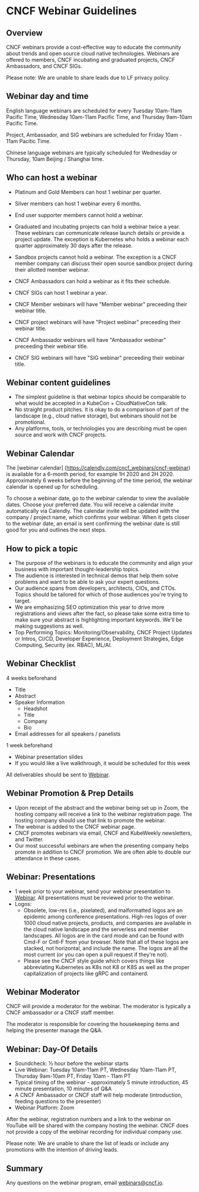 # CNCF Webinar Guidelines #

## Overview ##

CNCF webinars provide a cost-effective way to educate the community about trends and open source cloud native technologies. Webinars are offered to members, CNCF incubating and graduated projects, CNCF Ambassadors, and CNCF SIGs.

Please note: We are unable to share leads due to LF privacy policy.

## Webinar day and time ##

English language webinars are scheduled for every Tuesday 10am-11am Pacific Time, Wednesday 10am-11am Pacific Time, and Thursday 9am-10am Pacific Time.

Project, Ambassador, and SIG webinars are scheduled for Friday 10am - 11am Pacitic Time.

Chinese language webinars are typically scheduled for Wednesday or Thursday, 10am Beijing / Shanghai time. 

## Who can host a webinar ##

* Platinum and Gold Members can host 1 webinar per quarter.
* Silver members can host 1 webinar every 6 months.
* End user supporter members cannot hold a webinar.
* Graduated and incubating projects can hold a webinar twice a year. These webinars can communicate release launch details or provide a project update. The exception is Kubernetes who holds a webinar each quarter approximately 30 days after the release.
* Sandbox projects cannot hold a webinar. The exception is a CNCF member company can discuss their open source sandbox project during their allotted member webinar.
* CNCF Ambassadors can hold a webinar as it fits their schedule.
* CNCF SIGs can host 1 webinar a year.

* CNCF Member webinars will have "Member webinar" preceeding their webinar title.
* CNCF project webinars will have "Project webinar" preceeding their webinar title.
* CNCF Ambassador webinars will have "Ambassador webinar" preceeding their webinar title.
* CNCF SIG webinars will have "SIG webinar" preceeding their webinar title.

## Webinar content guidelines ##

* The simplest guideline is that webinar topics should be comparable to what would be accepted in a KubeCon + CloudNativeCon talk. 
* No straight product pitches. It is okay to do a comparison of part of the landscape (e.g., cloud native storage), but webinars should not be promotional. 
* Any platforms, tools, or technologies you are describing must be open source and work with CNCF projects.

## Webinar Calendar ##

The [webinar calendar] (https://calendly.com/cncf_webinars/cncf-webinar) is available for a 6-month period, for example 1H 2020 and 2H 2020. Approximately 6 weeks before the beginning of the time period, the webinar calendar is opened up for scheduling.

To choose a webinar date, go to the webinar calendar to view the available dates. Choose your preferred date. You will receive a calendar invite automatically via Calendly. The calendar invite will be updated with the company / project name, which confirms your webinar. When it gets closer to the webinar date, an email is sent confirming the webinar date is still good for you and outlines the next steps.

## How to pick a topic ##

* The purpose of the webinars is to educate the community and align your business with important thought-leadership topics. 
* The audience is interested in technical demos that help them solve problems and want to be able to ask your expert questions. 
* Our audience spans from developers, architects, CIOs, and CTOs. Topics should be tailored for which of those audiences you're trying to target. 
* We are emphasizing SEO optimization this year to drive more registrations and views after the fact, so please take some extra time to make sure your abstract is highlighting important keywords. We'll be making suggestions as well. 
* Top Performing Topics: Monitoring/Observability, CNCF Project Updates or Intros, CI/CD, Developer Experience, Deployment Strategies, Edge Computing, Security (ex. RBAC), ML/AI. 

## Webinar Checklist ##

4 weeks beforehand
* Title
* Abstract
* Speaker Information
  * Headshot 
  * Title
  * Company
  * Bio
* Email addresses for all speakers / panelists

1 week beforehand
* Webinar presentation slides
* If you would like a live walkthrough, it would be scheduled for this week 

All deliverables should be sent to [Webinar](mailto:webinars@cncf.io). 

## Webinar Promotion & Prep Details ##

* Upon receipt of the abstract and the webinar being set up in Zoom, the hosting company will receive a link to the webinar registration page. The hosting company should use that link to promote the webinar.
* The webinar is added to the CNCF webinar page.
* CNCF promotes webinars via email, CNCF and KubeWeekly newsletters, and Twitter.
* Our most successful webinars are when the presenting company helps promote in addition to CNCF promotion. We are often able to double our attendance in these cases. 

## Webinar: Presentations ##
* 1 week prior to your webinar, send your webinar presentation to [Webinar](mailto:webinars@cncf.io). All presentations must be reviewed prior to the webinar.
* Logos:
  * Obsolete, low-res (i.e., pixelated), and malformatted logos are an epidemic among conference presentations. High-res logos of over 1000 cloud native projects, products, and companies are available in the cloud native landscape and the serverless and member landscapes. All logos are in the card mode and can be found with Cmd-F or Cntl-F from your browser. Note that all of these logos are stacked, not horizontal, and include the name. The logos are all the most current (or you can open a pull request if they’re not). 
  * Please see the CNCF style guide which covers things like abbreviating Kubernetes as K8s not K8 or K8S as well as the proper capitalization of projects like gRPC and containerd.

## Webinar Moderator ##

CNCF will provide a moderator for the webinar. The moderator is typically a CNCF ambassador or a CNCF staff member.

The moderator is responsible for covering the housekeeping items and helping the presenter manage the Q&A.


## Webinar: Day-Of Details ##

* Soundcheck: ½ hour before the webinar starts
* Live Webinar: Tuesday 10am-11am PT, Wednesday 10am-11am PT, Thursday 9am-10am PT, Friday 10am - 11am PT
* Typical timing of the webinar - approximately 5 minute introduction, 45 minute presentation, 10 minutes of Q&A
* A CNCF Ambassador or CNCF staff will help moderate (introduction, feeding questions to the presenter) 
* Webinar Platform: Zoom 

After the webinar, registration numbers and a link to the webinar on YouTube will be shared with the company hosting the webinar. CNCF does not provide a copy of the webinar recording for individual company use.

Please note: We are unable to share the list of leads or include any promotions with the intention of driving leads. 

## Summary ##

Any questions on the webinar program, email webinars@cncf.io.

